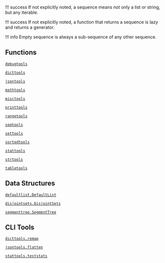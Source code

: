 !!! success
    If not explicitly noted, a sequence means not only a list or string, but any iterable.

!!! success
    If not explicitly noted, a function that returns a sequence is lazy and returns a generator.

!!! info
    Empty sequence is always a sub-sequence of any other sequence.

## Functions

[`debugtools`](functions/debugtools.md)

[`dicttools`](functions/dicttools.md)

[`jsontools`](functions/jsontools.md)

[`mathtools`](functions/mathtools.md)

[`misctools`](functions/misctools.md)

[`printtools`](functions/printtools.md)

[`rangetools`](functions/rangetools.md)

[`seqtools`](functions/seqtools.md)

[`settools`](functions/settools.md)

[`sortedtools`](functions/sortedtools.md)

[`stattools`](functions/stattools.md)

[`strtools`](functions/strtools.md)

[`tabletools`](functions/tabletools.md)

## Data Structures

[`defaultlist.DefaultList`](datastructures/defaultlist.md)

[`disjointsets.DisjointSets`](datastructures/disjointsets.md)

[`segmenttree.SegmentTree`](datastructures/segmenttree.md)

## CLI Tools

[`dicttools.remap`](cli.md)

[`jsontools.flatten`](cli.md)

[`stattools.teststats`](cli.md)
